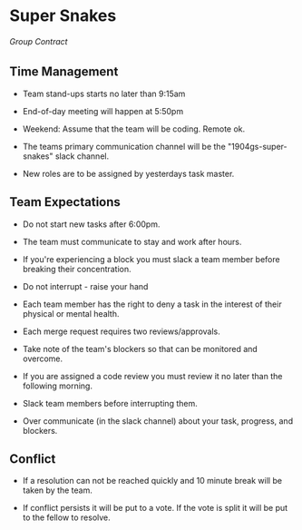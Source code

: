 # Super Snakes

###### Group Contract

## Time Management

* Team stand-ups starts no later than 9:15am

* End-of-day meeting will happen at 5:50pm

* Weekend: Assume that the team will be coding. Remote ok.

* The teams primary communication channel will be the "1904gs-super-snakes" slack channel.

* New roles are to be assigned by yesterdays task master.

## Team Expectations

* Do not start new tasks after 6:00pm.

* The team must communicate to stay and work after hours.

* If you're experiencing a block you must slack a team member before breaking their concentration.

* Do not interrupt - raise your hand

* Each team member has the right to deny a task in the interest of their physical or mental health.

* Each merge request requires two reviews/approvals.

* Take note of the team's blockers so that can be monitored and overcome.

* If you are assigned a code review you must review it no later than the following morning.

* Slack team members before interrupting them.

* Over communicate (in the slack channel) about your task, progress, and blockers.

## Conflict

* If a resolution can not be reached quickly and 10 minute break will be taken by the team.

* If conflict persists it will be put to a vote. If the vote is split it will be put to the fellow to resolve.
